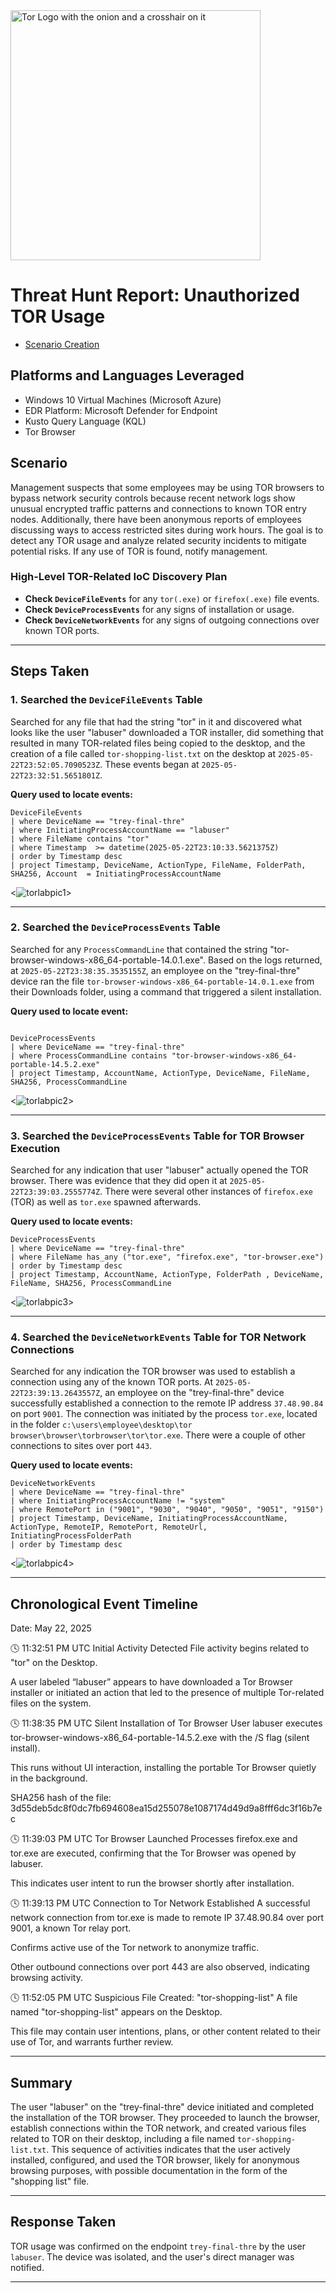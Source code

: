 <img width="400" src="https://github.com/user-attachments/assets/44bac428-01bb-4fe9-9d85-96cba7698bee" alt="Tor Logo with the onion and a crosshair on it"/>

# Threat Hunt Report: Unauthorized TOR Usage
- [Scenario Creation](https://github.com/Flyernav/threat-hunting-scenario-tor-/blob/main/threat-hunting-scenario-tor-event-creation.md)

## Platforms and Languages Leveraged
- Windows 10 Virtual Machines (Microsoft Azure)
- EDR Platform: Microsoft Defender for Endpoint
- Kusto Query Language (KQL)
- Tor Browser

##  Scenario

Management suspects that some employees may be using TOR browsers to bypass network security controls because recent network logs show unusual encrypted traffic patterns and connections to known TOR entry nodes. Additionally, there have been anonymous reports of employees discussing ways to access restricted sites during work hours. The goal is to detect any TOR usage and analyze related security incidents to mitigate potential risks. If any use of TOR is found, notify management.

### High-Level TOR-Related IoC Discovery Plan

- **Check `DeviceFileEvents`** for any `tor(.exe)` or `firefox(.exe)` file events.
- **Check `DeviceProcessEvents`** for any signs of installation or usage.
- **Check `DeviceNetworkEvents`** for any signs of outgoing connections over known TOR ports.

---

## Steps Taken

### 1. Searched the `DeviceFileEvents` Table

Searched for any file that had the string "tor" in it and discovered what looks like the user "labuser" downloaded a TOR installer, did something that resulted in many TOR-related files being copied to the desktop, and the creation of a file called `tor-shopping-list.txt` on the desktop at `2025-05-22T23:52:05.7090523Z`. These events began at `2025-05-22T23:32:51.5651801Z`.

**Query used to locate events:**

```kql
DeviceFileEvents
| where DeviceName == "trey-final-thre"
| where InitiatingProcessAccountName == "labuser"
| where FileName contains "tor"
| where Timestamp  >= datetime(2025-05-22T23:10:33.5621375Z)
| order by Timestamp desc
| project Timestamp, DeviceName, ActionType, FileName, FolderPath, SHA256, Account  = InitiatingProcessAccountName

```
<![torlabpic1](https://github.com/user-attachments/assets/e80636ba-03bd-4278-8f16-2380bce0deac)>

---

### 2. Searched the `DeviceProcessEvents` Table

Searched for any `ProcessCommandLine` that contained the string "tor-browser-windows-x86_64-portable-14.0.1.exe". Based on the logs returned, at `2025-05-22T23:38:35.3535155Z`, an employee on the "trey-final-thre" device ran the file `tor-browser-windows-x86_64-portable-14.0.1.exe` from their Downloads folder, using a command that triggered a silent installation.

**Query used to locate event:**

```kql

DeviceProcessEvents
| where DeviceName == "trey-final-thre"
| where ProcessCommandLine contains "tor-browser-windows-x86_64-portable-14.5.2.exe"
| project Timestamp, AccountName, ActionType, DeviceName, FileName, SHA256, ProcessCommandLine

```
<![torlabpic2](https://github.com/user-attachments/assets/5d8db3f1-69d0-4ba7-b4be-fd38ba94cef0)>

---

### 3. Searched the `DeviceProcessEvents` Table for TOR Browser Execution

Searched for any indication that user "labuser" actually opened the TOR browser. There was evidence that they did open it at `2025-05-22T23:39:03.2555774Z`. There were several other instances of `firefox.exe` (TOR) as well as `tor.exe` spawned afterwards.

**Query used to locate events:**

```kql
DeviceProcessEvents
| where DeviceName == "trey-final-thre"
| where FileName has_any ("tor.exe", "firefox.exe", "tor-browser.exe")
| order by Timestamp desc
| project Timestamp, AccountName, ActionType, FolderPath , DeviceName, FileName, SHA256, ProcessCommandLine
```
<![torlabpic3](https://github.com/user-attachments/assets/f00f8fba-dcc9-4cf5-9e05-b21c73037cfc)>

---

### 4. Searched the `DeviceNetworkEvents` Table for TOR Network Connections

Searched for any indication the TOR browser was used to establish a connection using any of the known TOR ports. At `2025-05-22T23:39:13.2643557Z`, an employee on the "trey-final-thre" device successfully established a connection to the remote IP address `37.48.90.84` on port `9001`. The connection was initiated by the process `tor.exe`, located in the folder `c:\users\employee\desktop\tor browser\browser\torbrowser\tor\tor.exe`. There were a couple of other connections to sites over port `443`.

**Query used to locate events:**

```kql
DeviceNetworkEvents
| where DeviceName == "trey-final-thre"
| where InitiatingProcessAccountName != "system"
| where RemotePort in ("9001", "9030", "9040", "9050", "9051", "9150")
| project Timestamp, DeviceName, InitiatingProcessAccountName, ActionType, RemoteIP, RemotePort, RemoteUrl, InitiatingProcessFolderPath
| order by Timestamp desc

```
<![torlabpic4](https://github.com/user-attachments/assets/0382cdbf-c974-4ec7-8afb-b55937190a82)>


---

## Chronological Event Timeline 

Date: May 22, 2025

🕓 11:32:51 PM UTC
Initial Activity Detected
File activity begins related to "tor" on the Desktop.


A user labeled “labuser” appears to have downloaded a Tor Browser installer or initiated an action that led to the presence of multiple Tor-related files on the system.



🕓 11:38:35 PM UTC
Silent Installation of Tor Browser
User labuser executes tor-browser-windows-x86_64-portable-14.5.2.exe with the /S flag (silent install).


This runs without UI interaction, installing the portable Tor Browser quietly in the background.


SHA256 hash of the file:
 3d55deb5dc8f0dc7fb694608ea15d255078e1087174d49d9a8fff6dc3f16b7ec



🕓 11:39:03 PM UTC
Tor Browser Launched
Processes firefox.exe and tor.exe are executed, confirming that the Tor Browser was opened by labuser.


This indicates user intent to run the browser shortly after installation.



🕓 11:39:13 PM UTC
Connection to Tor Network Established
A successful network connection from tor.exe is made to remote IP 37.48.90.84 over port 9001, a known Tor relay port.


Confirms active use of the Tor network to anonymize traffic.


Other outbound connections over port 443 are also observed, indicating browsing activity.



🕓 11:52:05 PM UTC
Suspicious File Created: "tor-shopping-list"
A file named "tor-shopping-list" appears on the Desktop.


This file may contain user intentions, plans, or other content related to their use of Tor, and warrants further review.

---

## Summary

The user "labuser" on the "trey-final-thre" device initiated and completed the installation of the TOR browser. They proceeded to launch the browser, establish connections within the TOR network, and created various files related to TOR on their desktop, including a file named `tor-shopping-list.txt`. This sequence of activities indicates that the user actively installed, configured, and used the TOR browser, likely for anonymous browsing purposes, with possible documentation in the form of the "shopping list" file.

---

## Response Taken

TOR usage was confirmed on the endpoint `trey-final-thre` by the user `labuser`. The device was isolated, and the user's direct manager was notified.

---
